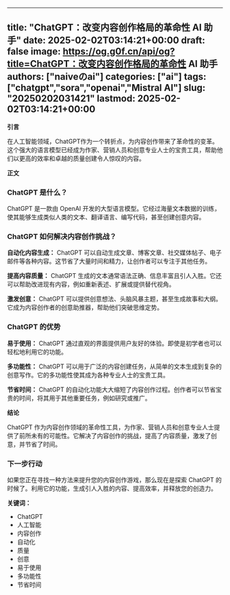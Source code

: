 
---
title: "ChatGPT：改变内容创作格局的革命性 AI 助手"
date: 2025-02-02T03:14:21+00:00
draft: false
image: https://og.g0f.cn/api/og?title=ChatGPT：改变内容创作格局的革命性 AI 助手
authors: ["naiveのai"]
categories: ["ai"]
tags: ["chatgpt","sora","openai","Mistral AI"]
slug: "20250202031421"
lastmod: 2025-02-02T03:14:21+00:00
---
**引言**

在人工智能领域，ChatGPT作为一个转折点，为内容创作带来了革命性的变革。这个强大的语言模型已经成为作家、营销人员和创意专业人士的宝贵工具，帮助他们以更高的效率和卓越的质量创建令人惊叹的内容。

**正文**

### ChatGPT 是什么？

ChatGPT 是一款由 OpenAI 开发的大型语言模型。它经过海量文本数据的训练，使其能够生成类似人类的文本、翻译语言、编写代码，甚至创建创意内容。

### ChatGPT 如何解决内容创作挑战？

**自动化内容生成：** ChatGPT 可以自动生成文章、博客文章、社交媒体帖子、电子邮件等各种内容。这节省了大量时间和精力，让创作者可以专注于其他任务。

**提高内容质量：** ChatGPT 生成的文本通常语法正确、信息丰富且引人入胜。它还可以帮助改进现有内容，例如重新表述、扩展或提供替代视角。

**激发创意：** ChatGPT 可以提供创意想法、头脑风暴主题，甚至生成故事和大纲。它成为内容创作者的创意助推器，帮助他们突破思维定势。

### ChatGPT 的优势

**易于使用：** ChatGPT 通过直观的界面提供用户友好的体验。即使是初学者也可以轻松地利用它的功能。

**多功能性：** ChatGPT 可以用于广泛的内容创建任务，从简单的文本生成到复杂的创意写作。它的多功能性使其成为各种专业人士的宝贵工具。

**节省时间：** ChatGPT 的自动化功能大大缩短了内容创作过程。创作者可以节省宝贵的时间，将其用于其他重要任务，例如研究或推广。

**结论**

ChatGPT 作为内容创作领域的革命性工具，为作家、营销人员和创意专业人士提供了前所未有的可能性。它解决了内容创作的挑战，提高了内容质量，激发了创意，并节省了时间。

### 下一步行动

如果您正在寻找一种方法来提升您的内容创作游戏，那么现在是探索 ChatGPT 的时候了。利用它的功能，生成引人入胜的内容、提高效率，并释放您的创造力。

**关键词：**

* ChatGPT
* 人工智能
* 内容创作
* 自动化
* 质量
* 创意
* 易于使用
* 多功能性
* 节省时间